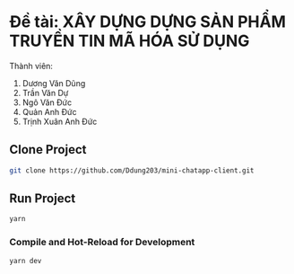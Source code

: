 # Đề tài: XÂY DỰNG DỰNG SẢN PHẨM TRUYỀN TIN MÃ HÓA SỬ DỤNG

Thành viên:

1. Dương Văn Dũng
2. Trần Văn Dự
3. Ngô Văn Đức
4. Quản Anh Đức
5. Trịnh Xuân Anh Đức

## Clone Project

```sh
git clone https://github.com/Ddung203/mini-chatapp-client.git
```

## Run Project

```sh
yarn
```

### Compile and Hot-Reload for Development

```sh
yarn dev
```
